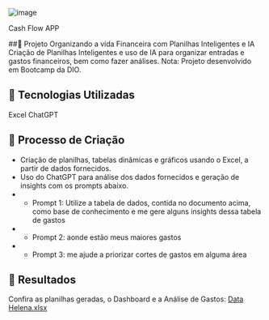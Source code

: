 ![image](https://github.com/user-attachments/assets/4dc08f06-8de5-4b6d-aa2a-ace13e2b3e3f)

Cash Flow APP

##📒 Projeto Organizando a vida Financeira com Planilhas Inteligentes e IA
Criação de Planilhas Inteligentes e uso de IA para organizar entradas e gastos financeiros, bem como fazer análises.
Nota: Projeto desenvolvido em Bootcamp da DIO.

## 🤖 Tecnologias Utilizadas
Excel 
ChatGPT

## 🧐 Processo de Criação
- Criação de planilhas, tabelas dinâmicas e gráficos usando o Excel, a partir de dados fornecidos.
- Uso do ChatGPT para análise dos dados fornecidos e geração de insights com os prompts abaixo.
- - Prompt 1: Utilize a tabela de dados, contida no documento acima, como base de conhecimento e me gere alguns insights dessa tabela de gastos
- - Prompt 2: aonde estão meus maiores gastos
- - Prompt 3: me ajude a priorizar cortes de gastos em alguma área

## 🚀 Resultados
Confira as planilhas geradas, o Dashboard e a Análise de Gastos:
[Data Helena.xlsx](https://github.com/user-attachments/files/18419906/Data.Helena.xlsx)

